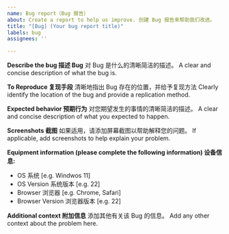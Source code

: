 ```yaml
---
name: Bug report（Bug 报告）
about: Create a report to help us improve. 创建 Bug 报告来帮助我们改进。
title: "[Bug] (Your bug report title)"
labels: bug
assignees: ''

---
```


**Describe the bug 描述 Bug**
对 Bug 是什么的清晰简洁的描述。
A clear and concise description of what the bug is.

**To Reproduce 复现手段**
清晰地指出 Bug 存在的位置，并给予复现方法
Clearly identify the location of the bug and provide a replication method.

**Expected behavior 预期行为**
 对您期望发生的事情的清晰简洁的描述。
A clear and concise description of what you expected to happen.

**Screenshots 截图**
如果适用，请添加屏幕截图以帮助解释您的问题。
If applicable, add screenshots to help explain your problem.

**Equipment information (please complete the following information) 设备信息:**
 - OS 系统 [e.g. Windwos 11]
 - OS Version 系统版本 [e.g. 22]
 - Browser 浏览器 [e.g. Chrome, Safari]
 - Browser Version 浏览器版本 [e.g. 22]


**Additional context 附加信息**
添加其他有关该 Bug 的信息。
Add any other context about the problem here.
